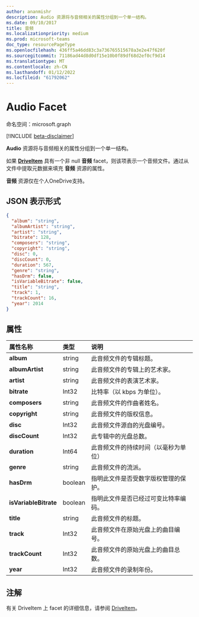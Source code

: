 ```yaml
---
author: ananmishr
description: Audio 资源将与音频相关的属性分组到一个单一结构。
ms.date: 09/10/2017
title: 音频
ms.localizationpriority: medium
ms.prod: microsoft-teams
doc_type: resourcePageType
ms.openlocfilehash: 436ff5a46dd83c3a736765515678a3e2e47f620f
ms.sourcegitcommit: 71186ad44d8d0df15e10b0f89df68d2ef0cf9d14
ms.translationtype: MT
ms.contentlocale: zh-CN
ms.lasthandoff: 01/12/2022
ms.locfileid: "61792062"
---
```

# <a name="audio-facet"></a>Audio Facet

命名空间：microsoft.graph

[!INCLUDE [beta-disclaimer](../../includes/beta-disclaimer.md)]

**Audio** 资源将与音频相关的属性分组到一个单一结构。

如果 [**DriveItem**](driveitem.md) 具有一个非 null **音频** facet，则该项表示一个音频文件。通过从文件中提取元数据来填充 **音频** 资源的属性。 

**音频** 资源仅在个人OneDrive支持。

## <a name="json-representation"></a>JSON 表示形式

<!-- { "blockType": "resource", "@odata.type": "microsoft.graph.audio" } -->
```json
{
  "album": "string",
  "albumArtist": "string",
  "artist": "string",
  "bitrate": 128,
  "composers": "string",
  "copyright": "string",
  "disc": 0,
  "discCount": 0,
  "duration": 567,
  "genre": "string",
  "hasDrm": false,
  "isVariableBitrate": false,
  "title": "string",
  "track": 1,
  "trackCount": 16,
  "year": 2014
}
```

## <a name="properties"></a>属性

| 属性名称         | 类型    | 说明                                                          |
|:----------------------|:--------|:---------------------------------------------------------------------|
| **album**             | string  | 此音频文件的专辑标题。                          |
| **albumArtist**       | string  | 此音频文件的专辑上的艺术家。                    |
| **artist**            | string  | 此音频文件的表演艺术家。                            |
| **bitrate**           | Int32   | 比特率（以 kbps 为单位）。                                           |
| **composers**         | string  | 此音频文件的作曲者姓名。                          |
| **copyright**         | string  | 此音频文件的版权信息。                            |
| **disc**              | Int32   | 此音频文件源自的光盘编号。                    |
| **discCount**         | Int32   | 此专辑中的光盘总数。                             |
| **duration**          | Int64   | 此音频文件的持续时间（以毫秒为单位）                |
| **genre**             | string  | 此音频文件的流派。                                        |
| **hasDrm**            | boolean | 指明此文件是否受数字版权管理的保护。   |
| **isVariableBitrate** | boolean | 指明此文件是否已经过可变比特率编码。            |
| **title**             | string  | 此音频文件的标题。                                         |
| **track**             | Int32   | 此音频文件在原始光盘上的曲目编号。    |
| **trackCount**        | Int32   | 此音频文件的原始光盘上的曲目总数。 |
| **year**              | Int32   | 此音频文件的录制年份。                                |

[item-resource]: ../resources/driveitem.md

## <a name="remarks"></a>注解

有关 DriveItem 上 facet 的详细信息，请参阅 [DriveItem](driveitem.md)。

<!--
{
  "type": "#page.annotation",
  "description": "The audio facet provides information about music or audio metadata.",
  "keywords": "music,audio,metadata,onedrive",
  "section": "documentation",
  "tocPath": "Facets/Audio",
  "suppressions": []
}
-->


